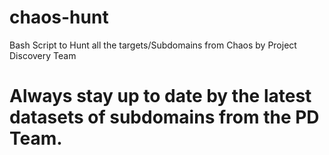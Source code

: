 # chaos-hunt
Bash Script to Hunt all the targets/Subdomains from Chaos by Project Discovery Team

# Always stay up to date by the latest datasets of subdomains from the PD Team.


